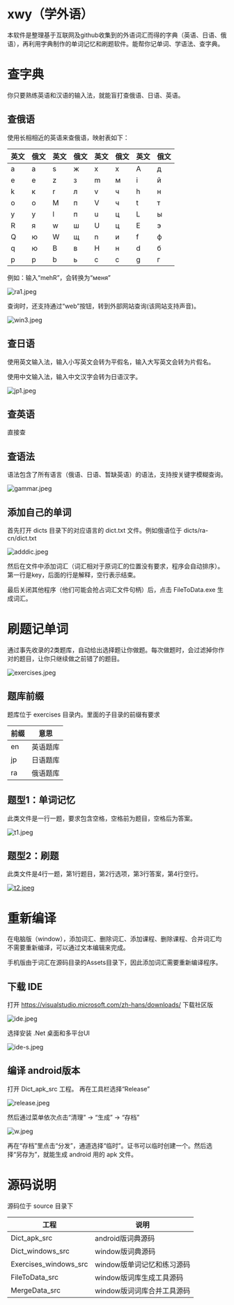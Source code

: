 # xwy（学外语）
本软件是整理基于互联网及github收集到的外语词汇而得的字典（英语、日语、俄语），再利用字典制作的单词记忆和刷题软件。能帮你记单词、学语法、查字典。

# 查字典

你只要熟练英语和汉语的输入法，就能盲打查俄语、日语、英语。

## 查俄语

使用长相相近的英语来查俄语，映射表如下：

| 英文 | 俄文 | 英文 | 俄文 | 英文 | 俄文 | 英文 | 俄文 |
| ---- | ---- | ---- | ---- | ---- | ---- | ---- | ---- |
| a | а | s | ж | x | х | A | д |
| e | е | z | з | m | м | i | й |
| k | к | r | л | v | ч | h | н |
| o | о | M | п | V | ч | t | т |
| y | у | l | п | u | ц | L | ы |
| R | я | w | ш | U | ц | E | э |
| Q | ю | W | щ | n | и | f | ф |
| q | ю | B | в | H | н | d | б |
| p | р | b | ь | c | с | g | г |

例如：输入“mehR”，会转换为“меня”

![ra1.jpeg](http://g.imgpost.co/2024/04/05/ra1.jpeg)

查询时，还支持通过“web”按钮，转到外部网站查询(该网站支持声音)。

![win3.jpeg](http://g.imgpost.co/2024/04/05/win3.jpeg)

## 查日语

使用英文输入法，输入小写英文会转为平假名，输入大写英文会转为片假名。

使用中文输入法，输入中文汉字会转为日语汉字。

![jp1.jpeg](http://g.imgpost.co/2024/04/05/jp1.jpeg)

## 查英语

直接查

## 查语法

语法包含了所有语言（俄语、日语、暂缺英语）的语法，支持按关键字模糊查询。

![gammar.jpeg](http://g.imgpost.co/2024/04/05/gammar.jpeg)

## 添加自己的单词

首先打开 dicts 目录下的对应语言的 dict.txt 文件。例如俄语位于 dicts/ra-cn/dict.txt

![adddic.jpeg](http://g.imgpost.co/2024/04/05/adddic.jpeg)

然后在文件中添加词汇（词汇相对于原词汇的位置没有要求，程序会自动排序）。第一行是key，后面的行是解释，空行表示结束。

最后关闭其他程序（他们可能会抢占词汇文件句柄）后，点击 FileToData.exe 生成词汇。

# 刷题记单词

通过事先收录的2类题库，自动给出选择题让你做题。每次做题时，会过滤掉你作对的题目，让你只继续做之前错了的题目。

![exercises.jpeg](http://g.imgpost.co/2024/04/05/exercises.jpeg)

## 题库前缀

题库位于 exercises 目录内。里面的子目录的前缀有要求

| 前缀 | 意思 |
| ---- | ---- |
| en | 英语题库 |
| jp | 日语题库 |
| ra | 俄语题库 |

## 题型1：单词记忆

此类文件是一行一题，要求包含空格，空格前为题目，空格后为答案。

![t1.jpeg](http://g.imgpost.co/2024/04/05/t1.jpeg)

## 题型2：刷题

此类文件是4行一题，第1行题目，第2行选项，第3行答案，第4行空行。

[![t2.jpeg](http://g.imgpost.co/2024/04/05/t2.jpeg)](https://imgpost.co/image/A6ec)

# 重新编译

在电脑版（window），添加词汇、删除词汇、添加课程、删除课程、合并词汇均不需要重新编译，可以通过文本编辑来完成。

手机版由于词汇在源码目录的Assets目录下，因此添加词汇需要重新编译程序。

## 下载 IDE

打开 https://visualstudio.microsoft.com/zh-hans/downloads/ 下载社区版

![ide.jpeg](http://g.imgpost.co/2024/04/05/ide.jpeg)

选择安装 .Net 桌面和多平台UI

![ide-s.jpeg](http://g.imgpost.co/2024/04/05/ide-s.jpeg)

## 编译 android版本

打开 Dict_apk_src 工程。 再在工具栏选择“Release”

![release.jpeg](http://g.imgpost.co/2024/04/05/release.jpeg)

然后通过菜单依次点击“清理” -> “生成” -> “存档”

![w.jpeg](http://g.imgpost.co/2024/04/05/w.jpeg)

再在“存档”里点击“分发”，通道选择“临时”。证书可以临时创建一个。然后选择“另存为”，就能生成 android 用的 apk 文件。

# 源码说明

源码位于 source 目录下

| 工程 | 说明 |
| ---- | ---- |
| Dict_apk_src | android版词典源码 |
| Dict_windows_src | window版词典源码 |
| Exercises_windows_src | window版单词记忆和练习源码 |
| FileToData_src | window版词库生成工具源码 |
| MergeData_src | window版词词库合并工具源码 |

